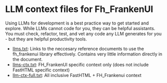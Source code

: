 # LLM context files for Fh_FrankenUI

Using LLMs for development is a best practice way to get started and explore.  While LLMs cannot code for you, they can be helpful assistants.  You must check, refactor, test, and vet any code any LLM generates for you - but they are helpful productivity tools.

+ [llms.txt](https://raw.githubusercontent.com/AnswerDotAI/fh-frankenui/refs/heads/main/lib_nbs/llms.txt): Links to the neccesary reference documents to use the fh_frankenui library effectively.  Contains very little information directly in the document.
+ [llms-ctx.txt](https://raw.githubusercontent.com/AnswerDotAI/fh-frankenui/refs/heads/main/lib_nbs/llms-ctx.txt): FH_FrankenUI specific context only (does not include FastHTML specific context)
+ [llm-ctx-full.txt](https://raw.githubusercontent.com/AnswerDotAI/fh-frankenui/refs/heads/main/lib_nbs/llms-ctx-full.txt): All inclusive FastHTML + FH_Frankenui context

